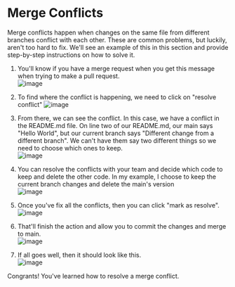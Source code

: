 # Merge Conflicts
Merge conflicts happen when changes on the same file from different branches conflict with each other. These are common problems, but luckily, aren't too hard to fix. We'll see an example of this in this section and provide step-by-step instructions on how to solve it.<br>

1. You'll know if you have a merge request when you get this message when trying to make a pull request.<br>
![image](https://user-images.githubusercontent.com/48599206/131273636-90864013-4548-4b9a-bb2c-6421473ba040.png)

2. To find where the conflict is happening, we need to click on "resolve conflict"
![image](https://user-images.githubusercontent.com/48599206/131273676-4c5f96ba-63bd-419a-9a06-d019c27ef27d.png)

3. From there, we can see the conflict. In this case, we have a conflict in the README.md file. On line two of our README.md, our main says "Hello World", but our current branch says "Different change from a different branch". We can't have them say two different things so we need to choose which ones to keep.<br>
![image](https://user-images.githubusercontent.com/48599206/131273716-6df57b7e-70c7-46c4-80bb-130e74aaa8e2.png)

4. You can resolve the conflicts with your team and decide which code to keep and delete the other code. In my example, I choose to keep the current branch changes and delete the main's version<br>
![image](https://user-images.githubusercontent.com/48599206/131273830-8087c63d-e5e0-4576-9a8b-6688417f69a1.png)

5. Once you've fix all the conflicts, then you can click "mark as resolve".<br>
![image](https://user-images.githubusercontent.com/48599206/131273974-940a82e1-1d5e-4e33-a1e9-32910771f1c5.png)

6. That'll finish the action and allow you to commit the changes and merge to main.<br>
![image](https://user-images.githubusercontent.com/48599206/131274030-4835e12a-5d24-43b5-929c-dbaa57e9d170.png)

7. If all goes well, then it should look like this.<br>
![image](https://user-images.githubusercontent.com/48599206/131274093-fd42f7d3-d221-465e-acbd-3efda87ed79e.png)

Congrants! You've learned how to resolve a merge conflict.
